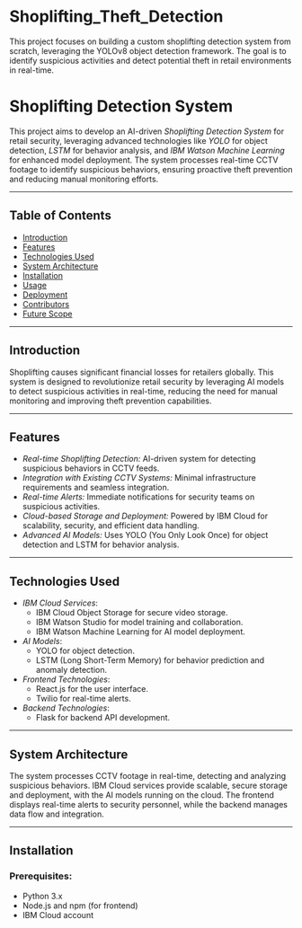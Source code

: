 # Shoplifting_Theft_Detection
This project focuses on building a custom shoplifting detection system from scratch, leveraging the YOLOv8 object detection framework. The goal is to identify suspicious activities and detect potential theft in retail environments in real-time.
# Shoplifting Detection System

This project aims to develop an AI-driven *Shoplifting Detection System* for retail security, leveraging advanced technologies like *YOLO* for object detection, *LSTM* for behavior analysis, and *IBM Watson Machine Learning* for enhanced model deployment. The system processes real-time CCTV footage to identify suspicious behaviors, ensuring proactive theft prevention and reducing manual monitoring efforts.

---

## Table of Contents

- [Introduction](#introduction)
- [Features](#features)
- [Technologies Used](#technologies-used)
- [System Architecture](#system-architecture)
- [Installation](#installation)
- [Usage](#usage)
- [Deployment](#deployment)
- [Contributors](#contributors)
- [Future Scope](#future-scope)

---

## Introduction

Shoplifting causes significant financial losses for retailers globally. This system is designed to revolutionize retail security by leveraging AI models to detect suspicious activities in real-time, reducing the need for manual monitoring and improving theft prevention capabilities.

---

## Features

- *Real-time Shoplifting Detection:* AI-driven system for detecting suspicious behaviors in CCTV feeds.
- *Integration with Existing CCTV Systems:* Minimal infrastructure requirements and seamless integration.
- *Real-time Alerts:* Immediate notifications for security teams on suspicious activities.
- *Cloud-based Storage and Deployment:* Powered by IBM Cloud for scalability, security, and efficient data handling.
- *Advanced AI Models:* Uses YOLO (You Only Look Once) for object detection and LSTM for behavior analysis.

---

## Technologies Used

- *IBM Cloud Services*:
  - IBM Cloud Object Storage for secure video storage.
  - IBM Watson Studio for model training and collaboration.
  - IBM Watson Machine Learning for AI model deployment.
- *AI Models*:
  - YOLO for object detection.
  - LSTM (Long Short-Term Memory) for behavior prediction and anomaly detection.
- *Frontend Technologies*:
  - React.js for the user interface.
  - Twilio for real-time alerts.
- *Backend Technologies*:
  - Flask for backend API development.
    

---

## System Architecture

The system processes CCTV footage in real-time, detecting and analyzing suspicious behaviors. IBM Cloud services provide scalable, secure storage and deployment, with the AI models running on the cloud. The frontend displays real-time alerts to security personnel, while the backend manages data flow and integration.

---

## Installation

### Prerequisites:
- Python 3.x
- Node.js and npm (for frontend)
- IBM Cloud account
  

